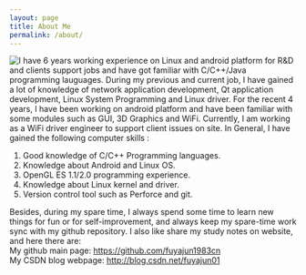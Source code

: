 ```yaml
---
layout: page
title: About Me
permalink: /about/
---
```


<img src="{{site.url}}/images/me.png" style="float:left;" />I have 6 years working experience on Linux and android platform for R&D and clients support jobs and have got familiar with C/C++/Java programming lauguages. During my previous and current job, I have gained a lot of knowledge of network application development, Qt application development, Linux System Programming and Linux driver. For the recent 4 years,  I have been working on android platform and have been familiar with some modules such as GUI, 3D Graphics and WiFi. Currently, I am working as a WiFi driver engineer to support client issues on site. In General, I have gained the following computer skills :      
1. Good knowledge of C/C++ Programming languages.       
2. Knowledge about Android and Linux OS.    
3. OpenGL ES 1.1/2.0 programming experience.     
4. Knowledge about Linux kernel and driver.    
5. Version control tool such as Perforce and git.    

Besides, during my spare time, I always spend some time to learn new things for fun or for self-improvement, and always keep my spare-time work sync with my github repository. I also like share my study notes on website, and here there are:    
My github main page: <https://github.com/fuyajun1983cn>       
My CSDN blog webpage: <http://blog.csdn.net/fuyajun01>   
